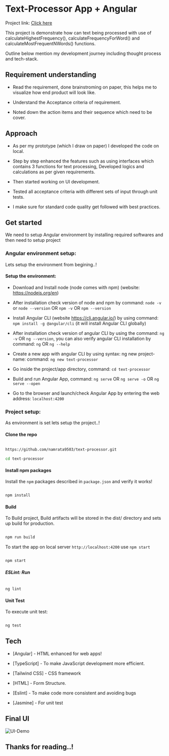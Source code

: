 # Text-Processor App + Angular

Project link: [Click here](https://word-processor-68fe1.web.app/)

This project is demonstrate how can text being processed with use of calculateHighestFrequency(), calculateFrequencyForWord() and calculateMostFrequentNWords() functions.

Outline below mention my development journey including thought process and tech-stack.

  

## Requirement understanding

- Read the requirement, done brainstroming on paper, this helps me to visualize how end product will look like.

- Understand the Acceptance criteria of requirement.

- Noted down the action items and their sequence which need to be cover.

  

## Approach

- As per my prototype (which I draw on paper) I developed the code on local.

- Step by step enhanced the features such as using interfaces which contains 3 functions for text processing, Developed logics and calculations as per given requirements.

- Then started working on UI development.

- Tested all acceptance criteria with different sets of input through unit tests.

- I make sure for standard code quality get followed with best practices.

  

## Get started

  

We need to setup Angular environment by installing required softwares and then need to setup project

### Angular environment setup:

Lets setup the environment from begining..!

  

#### Setup the environment:

  

- Download and Install node (node comes with npm) (website: https://nodejs.org/en)

- After installation check version of node and npm by command: `node -v` or `node --version` OR `npm -v` OR `npm --version`

- Install Angular CLI (website https://cli.angular.io/) by using command: `npm install -g @angular/cli` (it will install Angular CLI globally)

- After installation check version of angular CLI by using the command: `ng -v` OR `ng --version`, you can also verify angular CLI installation by command: `ng` OR `ng --help`

- Create a new app with angular CLI by using syntax: ng new project-name: command: `ng new text-processor`

- Go inside the project/app directory, command: `cd text-processor`

- Build and run Angular App, command: `ng serve` OR `ng serve -o` OR `ng serve --open`

- Go to the browser and launch/check Angular App by entering the web address: `localhost:4200`

  
  

### Project setup:

As environment is set lets setup the project..!

  

#### Clone the repo

```sh

https://github.com/namrata9503/text-processor.git

cd text-processor

```

#### Install npm packages

Install the `npm` packages described in `package.json` and verify it works!

```sh

npm install

```

  

#### Build

To Build project, Build artifacts will be stored in the dist/ directory and sets up build for production.

```sh

npm run build

```

  

To start the app on local server `http://localhost:4200` use `npm start`

```sh

npm start

```

  

##### ESLint: Run

  

```sh

ng lint

```

  

#### Unit Test

To execute unit test:

```sh

ng test

```

  

## Tech

  

-  [Angular] - HTML enhanced for web apps!

-  [TypeScript] - To make JavaScript development more efficient.

- [Tailwind CSS] - CSS framework

-  [HTML] - Form Structure.

-  [Eslint] - To make code more consistent and avoiding bugs

-  [Jasmine] - For unit test

  

## Final UI

  

![UI-Demo](src/assets/text.gif)

  

## Thanks for reading..!